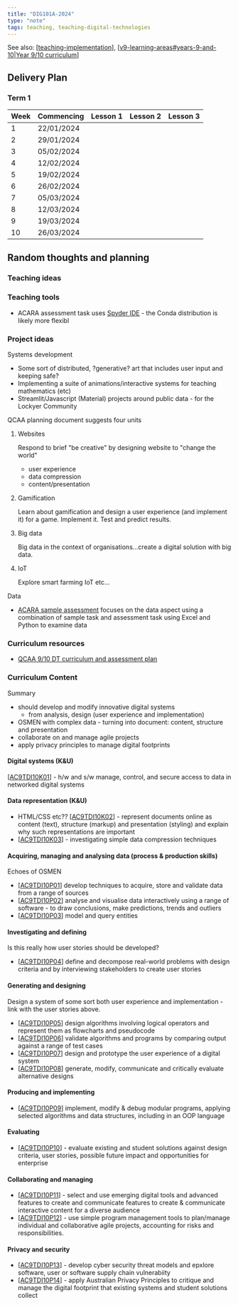 ```yaml
---
title: "DIG101A-2024"
type: "note"
tags: teaching, teaching-digital-technologies
---
```


See also: [[teaching-implementation]], [[v9-learning-areas#years-9-and-10|Year 9/10 curriculum]]

## Delivery Plan

### Term 1

| Week | Commencing | Lesson 1  | Lesson 2 | Lesson 3 |
| ---- | ---------- | --------------------------- | ---------------------------- | ----------------------------- |
| 1    | 22/01/2024 |                             |                              |                               |
| 2    | 29/01/2024 |                             |                              |                               |
| 3    | 05/02/2024 |                             |                              |                               |
| 4    | 12/02/2024 |                             |                              |                               |
| 5    | 19/02/2024 |                             |                              |                               |
| 6    | 26/02/2024 |                             |                              |                               |
| 7    | 05/03/2024 |                             |                              |                               |
| 8    | 12/03/2024 |                             |                              |                               |
| 9    | 19/03/2024 |                             |                              |                               |
| 10   | 26/03/2024 |                             |                              |                               |


## Random thoughts and planning

### Teaching ideas

### Teaching tools

- ACARA assessment task uses [Spyder IDE](https://www.spyder-ide.org/) - the Conda distribution is likely more flexibl

### Project ideas

Systems development

- Some sort of distributed, ?generative? art that includes user input and keeping safe?
- Implementing a suite of animations/interactive systems for teaching mathematics (etc)
- Streamlit/Javascript (Material) projects around public data - for the Lockyer Community


QCAA planning document suggests four units

1. Websites

    Respond to brief "be creative" by designing website to "change the world" 

    - user experience
    - data compression
    - content/presentation
2. Gamification

    Learn about gamification and design a user experience (and implement it) for a game. Implement it.  Test and predict results.

3. Big data

    Big data in the context of organisations...create a digital solution with big data.

4. IoT

    Explore smart farming IoT etc...

Data

- [ACARA sample assessment](https://www.digitaltechnologieshub.edu.au/media/tselhjgn/9-10-assessment_task-what-does-the-data-tell.docx) focuses on the data aspect using a combination of sample task and assessment task using Excel and Python to examine data

### Curriculum resources

- [QCAA 9/10 DT curriculum and assessment plan](https://www.qcaa.qld.edu.au/downloads/aciq/technologies/digital-technologies/teaching/ac_tech_digital_yr09-10_ca_plan.docx)

### Curriculum Content

Summary 

- should develop and modify innovative digital systems 
  - from analysis, design (user experience and implementation)
- OSMEN with complex data - turning into document: content, structure and presentation
- collaborate on and manage agile projects
- apply privacy principles to manage digital footprints

#### Digital systems (K&U)

[[AC9TDI10K01]] - h/w and s/w manage, control, and secure access to data in networked digital systems

#### Data representation (K&U)

- HTML/CSS etc?? [[AC9TDI10K02]] - represent documents online as content (text), structure (markup) and presentation (styling) and explain why such representations are important
- [[AC9TDI10K03]] - investigating simple data compression techniques 

#### Acquiring, managing and analysing data (process & production skills)

Echoes of OSMEN

- [[AC9TDI10P01]] develop techniques to acquire, store and validate data from a range of sources
- [[AC9TDI10P02]]  analyse and visualise data interactively using a range of software - to draw conclusions, make predictions, trends and outliers
- [[AC9TDI10P03]]  model and query entities

#### Investigating and defining

Is this really how user stories should be developed?

- [[AC9TDI10P04]]  define and decompose real-world problems with design criteria and by interviewing stakeholders to create user stories 

#### Generating and designing

Design a system of some sort both user experience and implementation - link with the user stories above.

- [[AC9TDI10P05]]  design algorithms involving logical operators and represent them as flowcharts and pseudocode
- [[AC9TDI10P06]]  validate algorithms and programs by comparing output against a range of test cases
- [[AC9TDI10P07]]  design and prototype the user experience of a digital system
- [[AC9TDI10P08]]  generate, modify, communicate and critically evaluate alternative designs

#### Producing and implementing

- [[AC9TDI10P09]] implement, modify & debug modular programs, applying selected algorithms and data structures, including in an OOP language

#### Evaluating

- [[AC9TDI10P10]] - evaluate existing and student solutions against design criteria, user stories, possible future impact and opportunities for enterprise

#### Collaborating and managing

- [[AC9TDI10P11]] - select and use emerging digital tools and advanced features to create and communicate features to create & communicate interactive content for a diverse audience
- [[AC9TDI10P12]] - use simple program management tools to plan/manage individual and collaborative agile projects, accounting for risks and responsibilities.

#### Privacy and security

- [[AC9TDI10P13]] - develop cyber security threat models and epxlore software, user or software supply chain vulnerabiity
- [[AC9TDI10P14]] - apply Australian Privacy Principles to critique and manage the digital footprint that existing systems and student solutions collect


[//begin]: # "Autogenerated link references for markdown compatibility"
[teaching-implementation]: ..%2F..%2Fteaching-implementation "Teaching implementation"
[v9-learning-areas#years-9-and-10|Year 9/10 curriculum]: ..%2F..%2F..%2FCurriculum%2Fv9%2Fv9-learning-areas "Learning Areas"
[AC9TDI10K01]: ..%2F..%2F..%2FCurriculum%2Fv9%2FTechnologies%2FAC9TDI10K01 "AC9TDI10K01"
[AC9TDI10K02]: ..%2F..%2F..%2FCurriculum%2Fv9%2FTechnologies%2FAC9TDI10K02 "AC9TDI10K02"
[AC9TDI10K03]: ..%2F..%2F..%2FCurriculum%2Fv9%2FTechnologies%2FAC9TDI10K03 "AC9TDI10K03"
[AC9TDI10P01]: ..%2F..%2F..%2FCurriculum%2Fv9%2FTechnologies%2FAC9TDI10P01 "AC9TDI10P01"
[AC9TDI10P02]: ..%2F..%2F..%2FCurriculum%2Fv9%2FTechnologies%2FAC9TDI10P02 "AC9TDI10P02"
[AC9TDI10P03]: ..%2F..%2F..%2FCurriculum%2Fv9%2FTechnologies%2FAC9TDI10P03 "AC9TDI10P03"
[AC9TDI10P04]: ..%2F..%2F..%2FCurriculum%2Fv9%2FTechnologies%2FAC9TDI10P04 "AC9TDI10P04"
[AC9TDI10P05]: ..%2F..%2F..%2FCurriculum%2Fv9%2FTechnologies%2FAC9TDI10P05 "AC9TDI10P05"
[AC9TDI10P06]: ..%2F..%2F..%2FCurriculum%2Fv9%2FTechnologies%2FAC9TDI10P06 "AC9TDI10P06"
[AC9TDI10P07]: ..%2F..%2F..%2FCurriculum%2Fv9%2FTechnologies%2FAC9TDI10P07 "AC9TDI10P07"
[AC9TDI10P08]: ..%2F..%2F..%2FCurriculum%2Fv9%2FTechnologies%2FAC9TDI10P08 "AC9TDI10P08"
[AC9TDI10P09]: ..%2F..%2F..%2FCurriculum%2Fv9%2FTechnologies%2FAC9TDI10P09 "AC9TDI10P09"
[AC9TDI10P10]: ..%2F..%2F..%2FCurriculum%2Fv9%2FTechnologies%2FAC9TDI10P10 "AC9TDI10P10"
[AC9TDI10P11]: ..%2F..%2F..%2FCurriculum%2Fv9%2FTechnologies%2FAC9TDI10P11 "AC9TDI10P11"
[AC9TDI10P12]: ..%2F..%2F..%2FCurriculum%2Fv9%2FTechnologies%2FAC9TDI10P12 "AC9TDI10P12"
[AC9TDI10P13]: ..%2F..%2F..%2FCurriculum%2Fv9%2FTechnologies%2FAC9TDI10P13 "AC9TDI10P13"
[AC9TDI10P14]: ..%2F..%2F..%2FCurriculum%2Fv9%2FTechnologies%2FAC9TDI10P14 "AC9TDI10P14"
[//end]: # "Autogenerated link references"